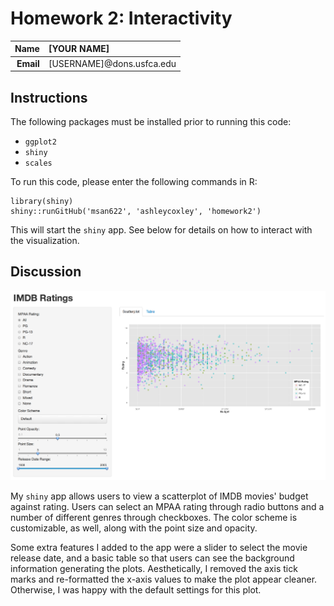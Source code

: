 Homework 2: Interactivity
==============================

| **Name**  | [YOUR NAME]  |
|----------:|:-------------|
| **Email** | [USERNAME]@dons.usfca.edu |

## Instructions ##

The following packages must be installed prior to running this code:

- `ggplot2`
- `shiny`
- `scales`

To run this code, please enter the following commands in R:

```
library(shiny)
shiny::runGitHub('msan622', 'ashleycoxley', 'homework2')
```

This will start the `shiny` app. See below for details on how to interact with the visualization.

## Discussion ##

![](shiny_screenshot.png)

My `shiny` app allows users to view a scatterplot of IMDB movies' budget against rating. Users can select an MPAA rating through radio buttons and a number of different genres through checkboxes. The color scheme is customizable, as well, along with the point size and opacity. 

Some extra features I added to the app were a slider to select the movie release date, and a basic table so that users can see the background information generating the plots. Aesthetically, I removed the axis tick marks and re-formatted the x-axis values to make the plot appear cleaner. Otherwise, I was happy with the default settings for this plot.
